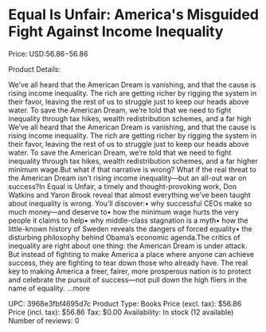 # Equal Is Unfair: America's Misguided Fight Against Income Inequality

Price: USD:$56.86-$56.86

Product Details:

We’ve all heard that the American Dream is vanishing, and that the cause is rising income inequality. The rich are getting richer by rigging the system in their favor, leaving the rest of us to struggle just to keep our heads above water. To save the American Dream, we’re told that we need to fight inequality through tax hikes, wealth redistribution schemes, and a far high We’ve all heard that the American Dream is vanishing, and that the cause is rising income inequality. The rich are getting richer by rigging the system in their favor, leaving the rest of us to struggle just to keep our heads above water. To save the American Dream, we’re told that we need to fight inequality through tax hikes, wealth redistribution schemes, and a far higher minimum wage.But what if that narrative is wrong? What if the real threat to the American Dream isn’t rising income inequality—but an all-out war on success?In Equal is Unfair, a timely and thought-provoking work, Don Watkins and Yaron Brook reveal that almost everything we’ve been taught about inequality is wrong. You’ll discover:• why successful CEOs make so much money—and deserve to• how the minimum wage hurts the very people it claims to help• why middle-class stagnation is a myth• how the little-known history of Sweden reveals the dangers of forced equality• the disturbing philosophy behind Obama’s economic agenda.The critics of inequality are right about one thing: the American Dream is under attack. But instead of fighting to make America a place where anyone can achieve success, they are fighting to tear down those who already have. The real key to making America a freer, fairer, more prosperous nation is to protect and celebrate the pursuit of success—not pull down the high fliers in the name of equality. ...more

UPC: 3968e3fbf4695d7c
Product Type: Books
Price (excl. tax): $56.86
Price (incl. tax): $56.86
Tax: $0.00
Availability: In stock (12 available)
Number of reviews: 0